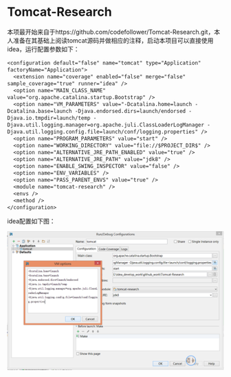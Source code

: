 Tomcat-Research
==================

本项最开始来自于https://github.com/codefollower/Tomcat-Research.git，本人准备在其基础上阅读tomcat源码并做相应的注释，启动本项目可以直接使用idea，运行配置参数如下：

```
<configuration default="false" name="tomcat" type="Application" factoryName="Application">
  <extension name="coverage" enabled="false" merge="false" sample_coverage="true" runner="idea" />
  <option name="MAIN_CLASS_NAME" value="org.apache.catalina.startup.Bootstrap" />
  <option name="VM_PARAMETERS" value="-Dcatalina.home=launch -Dcatalina.base=launch -Djava.endorsed.dirs=launch/endorsed -Djava.io.tmpdir=launch/temp -Djava.util.logging.manager=org.apache.juli.ClassLoaderLogManager -Djava.util.logging.config.file=launch/conf/logging.properties" />
  <option name="PROGRAM_PARAMETERS" value="start" />
  <option name="WORKING_DIRECTORY" value="file://$PROJECT_DIR$" />
  <option name="ALTERNATIVE_JRE_PATH_ENABLED" value="true" />
  <option name="ALTERNATIVE_JRE_PATH" value="jdk8" />
  <option name="ENABLE_SWING_INSPECTOR" value="false" />
  <option name="ENV_VARIABLES" />
  <option name="PASS_PARENT_ENVS" value="true" />
  <module name="tomcat-research" />
  <envs />
  <method />
</configuration>
```
idea配置如下图：

![](imgs\0001_环境配置.png)